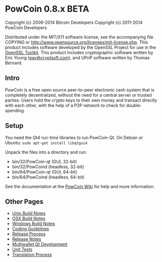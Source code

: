 PowCoin 0.8.x BETA
====================

Copyright (c) 2009-2014 Bitcoin Developers
Copyright (c) 2011-2014 PowCoin Developers

Distributed under the MIT/X11 software license, see the accompanying
file COPYING or http://www.opensource.org/licenses/mit-license.php.
This product includes software developed by the OpenSSL Project for use in the [OpenSSL Toolkit](http://www.openssl.org/). This product includes
cryptographic software written by Eric Young ([eay@cryptsoft.com](mailto:eay@cryptsoft.com)), and UPnP software written by Thomas Bernard.


Intro
---------------------
PowCoin is a free open source peer-to-peer electronic cash system that is
completely decentralized, without the need for a central server or trusted
parties.  Users hold the crypto keys to their own money and transact directly
with each other, with the help of a P2P network to check for double-spending.


Setup
---------------------
You need the Qt4 run-time libraries to run PowCoin-Qt. On Debian or Ubuntu:
	`sudo apt-get install libqtgui4`

Unpack the files into a directory and run:

- bin/32/PowCoin-qt (GUI, 32-bit)
- bin/32/PowCoind (headless, 32-bit)
- bin/64/PowCoin-qt (GUI, 64-bit)
- bin/64/PowCoind (headless, 64-bit)

See the documentation at the [PowCoin Wiki](http://PowCoin.info)
for help and more information.


Other Pages
---------------------
- [Unix Build Notes](build-unix.md)
- [OSX Build Notes](build-osx.md)
- [Windows Build Notes](build-msw.md)
- [Coding Guidelines](coding.md)
- [Release Process](release-process.md)
- [Release Notes](release-notes.md)
- [Multiwallet Qt Development](multiwallet-qt.md)
- [Unit Tests](unit-tests.md)
- [Translation Process](translation_process.md)
